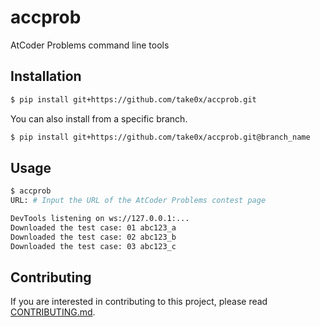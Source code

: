 # accprob

AtCoder Problems command line tools

## Installation

```bash
$ pip install git+https://github.com/take0x/accprob.git
```

You can also install from a specific branch.

```bash
$ pip install git+https://github.com/take0x/accprob.git@branch_name
```

## Usage

```bash
$ accprob
URL: # Input the URL of the AtCoder Problems contest page

DevTools listening on ws://127.0.0.1:...
Downloaded the test case: 01 abc123_a
Downloaded the test case: 02 abc123_b
Downloaded the test case: 03 abc123_c
```

## Contributing

If you are interested in contributing to this project, please read [CONTRIBUTING.md](CONTRIBUTING.md).
